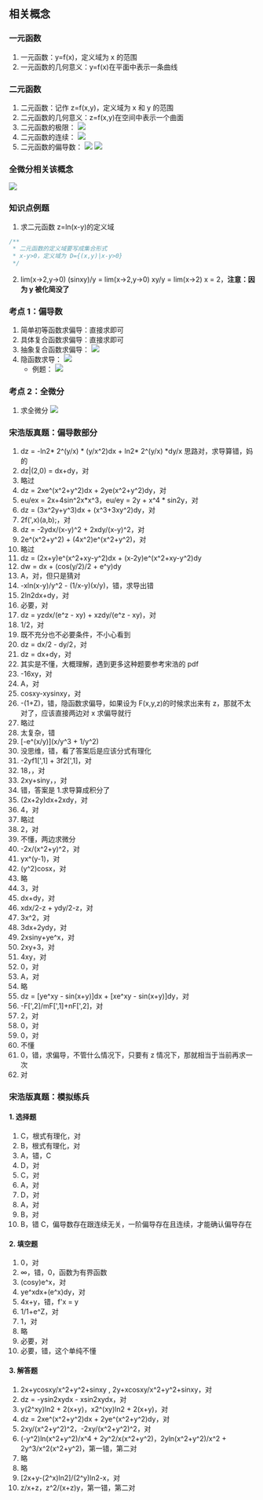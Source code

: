 ## 相关概念

### 一元函数

1. 一元函数：y=f(x)，定义域为 x 的范围
2. 一元函数的几何意义：y=f(x)在平面中表示一条曲线

### 二元函数

1. 二元函数：记作 z=f(x,y)，定义域为 x 和 y 的范围
2. 二元函数的几何意义：z=f(x,y)在空间中表示一个曲面
3. 二元函数的极限：
   ![](https://blog-1300014307.cos.ap-guangzhou.myqcloud.com/202310052300377.png)
4. 二元函数的连续：
   ![](https://blog-1300014307.cos.ap-guangzhou.myqcloud.com/202310062214065.png)
5. 二元函数的偏导数：
   ![](https://blog-1300014307.cos.ap-guangzhou.myqcloud.com/202310062219362.png)
   ![](https://blog-1300014307.cos.ap-guangzhou.myqcloud.com/202310062219503.png)

### 全微分相关该概念

![](https://blog-1300014307.cos.ap-guangzhou.myqcloud.com/202310072208384.png)

### 知识点例题

1. 求二元函数 z=ln(x-y)的定义域

```js
/**
 * 二元函数的定义域要写成集合形式
 * x-y>0，定义域为 D={(x,y)|x-y>0}
 */
```

2. lim(x->2,y->0) (sinxy)/y = lim(x->2,y->0) xy/y = lim(x->2) x = 2，**注意：因为 y 被化简没了**

### 考点 1：偏导数

1. 简单初等函数求偏导：直接求即可
2. 具体复合函数求偏导：直接求即可
3. 抽象复合函数求偏导：
   ![](https://blog-1300014307.cos.ap-guangzhou.myqcloud.com/202310062245228.png)
4. 隐函数求导：
   ![](https://blog-1300014307.cos.ap-guangzhou.myqcloud.com/202310062259665.png)
   - 例题：
     ![](https://blog-1300014307.cos.ap-guangzhou.myqcloud.com/202310062305054.png)

### 考点 2：全微分

1. 求全微分
   ![](https://blog-1300014307.cos.ap-guangzhou.myqcloud.com/202310062320651.png)

### 宋浩版真题：偏导数部分

1. dz = -ln2* 2^(y/x) * (y/x^2)dx + ln2* 2^(y/x) *dy/x 思路对，求导算错，妈的
2. dz|(2,0) = dx+dy，对
3. 略过
4. dz = 2xe^(x^2+y^2)dx + 2ye(x^2+y^2)dy，对
5. eu/ex = 2x+4sin^2x*x^3，eu/ey = 2y + x^4 * sin2y，对
6. dz = (3x^2y+y^3)dx + (x^3+3xy^2)dy，对
7. 2f(',x)(a,b);，对
8. dz = -2ydx/(x-y)^2 + 2xdy/(x-y)^2，对
9. 2e^(x^2+y^2) + (4x^2)e^(x^2+y^2)，对
10. 略过
11. dz = (2x+y)e^(x^2+xy-y^2)dx + (x-2y)e^(x^2+xy-y^2)dy
12. dw = dx + (cos(y/2)/2 + e^y)dy
13. A，对，但只是猜对
14. -xln(x-y)/y^2 - (1/x-y)(x/y)，错，求导出错
15. 2ln2dx+dy，对
16. 必要，对
17. dz = yzdx/(e^z - xy) + xzdy/(e^z - xy)，对
18. 1/2，对
19. 既不充分也不必要条件，不小心看到
20. dz = dx/2 - dy/2，对
21. dz = dx+dy，对
22. 其实是不懂，大概理解，遇到更多这种题要参考宋浩的 pdf
23. -16xy，对
24. A，对
25. cosxy-xysinxy，对
26. -(1+Z)，错，隐函数求偏导，如果设为 F(x,y,z)的时候求出来有 z，那就不太对了，应该直接两边对 x 求偏导就行
27. 略过
28. 太复杂，错
29. [-e^(x/y)](x/y^3 + 1/y^2)
30. 没思维，错，看了答案后是应该分式有理化
31. -2yf1[',1] + 3f2[',1]，对
32. 18，，对
33. 2xy+siny，，对
34. 错，答案是 1.求导算成积分了
35. (2x+2y)dx+2xdy，对
36. 4，对
37. 略过
38. 2，对
39. 不懂，两边求微分
40. -2x/(x^2+y)^2，对
41. yx^(y-1)，对
42. (y^2)cosx，对
43. 略
44. 3，对
45. dx+dy，对
46. xdx/2-z + ydy/2-z，对
47. 3x^2，对
48. 3dx+2ydy，对
49. 2xsiny+ye^x，对
50. 2xy+3，对
51. 4xy，对
52. 0，对
53. A，对
54. 略
55. dz = [ye^xy - sin(x+y)]dx + [xe^xy - sin(x+y)]dy，对
56. -F[',2]/mF[',1]+nF[',2]，对
57. 2，对
58. 0，对
59. 0，对
60. 不懂
61. 0，错，求偏导，不管什么情况下，只要有 z 情况下，那就相当于当前再求一次
62. 对

### 宋浩版真题：模拟练兵

#### 1. 选择题

1. C，根式有理化，对
2. B，根式有理化，对
3. A，错，C
4. D，对
5. C，对
6. A，对
7. D，对
8. A，对
9. B，对
10. B，错 C，偏导数存在跟连续无关，一阶偏导存在且连续，才能确认偏导存在

#### 2. 填空题

1. 0，对
2. ∞，错，0，函数为有界函数
3. (cosy)e^x，对
4. ye^xdx+(e^x)dy，对
5. 4x+y，错，f'x = y
6. 1/1+e^Z，对
7. 1，对
8. 略
9. 必要，对
10. 必要，错，这个单纯不懂

#### 3. 解答题

1. 2x+ycosxy/x^2+y^2+sinxy , 2y+xcosxy/x^2+y^2+sinxy，对
2. dz = -ysin2xydx - xsin2xydx，对
3. y(2^xy)ln2 + 2(x+y)，x2^(xy)ln2 + 2(x+y)，对
4. dz = 2xe^(x^2+y^2)dx + 2ye^(x^2+y^2)dy，对
5. 2xy/(x^2+y^2)^2，-2xy/(x^2+y^2)^2，对
6. (-y^2)ln(x^2+y^2)/x^4 + 2y^2/x(x^2+y^2)，2yln(x^2+y^2)/x^2 + 2y^3/x^2(x^2+y^2)，第一错，第二对
7. 略
8. 略
9. [2x+y-(2^x)ln2]/(2^y)ln2-x，对
10. z/x+z，z^2/(x+z)y，第一错，第二对
